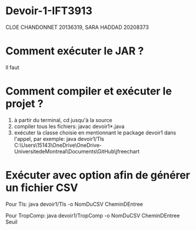 # Devoir-1-IFT3913
CLOE CHANDONNET  20136319,
SARA HADDAD 20208373

# Comment exécuter le JAR ?
Il faut 

# Comment compiler et exécuter le projet ?
1. à partir du terminal, cd jusqu'à la source
2. compiler tous les fichiers:
       javac devoir1\*.java
3. exécuter la classe choisie en mentionnant le package devoir1 dans l'appel, par exemple:
       java devoir1/Tls C:\Users\15143\OneDrive\OneDrive-UniversitedeMontreal\Documents\GitHub\jfreechart

# Exécuter avec option afin de générer un fichier CSV
Pour Tls:
java devoir1/Tls -o NomDuCSV CheminDEntree

Pour TropComp:
java devoir1/TropComp -o NomDuCSV CheminDEntree Seuil
